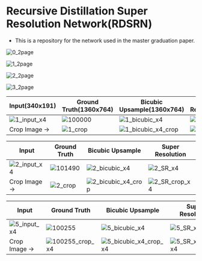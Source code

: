 # Recursive Distillation Super Resolution Network(RDSRN)

  * This is a repository for the network used in the master graduation paper.


![0_2page](https://user-images.githubusercontent.com/61686244/129152667-385afc5f-17dd-439b-a972-95af90b3ce85.png)

![1_2page](https://user-images.githubusercontent.com/61686244/129152680-2eacd3de-a94e-4f82-8361-9255b054a520.png)

![2_2page](https://user-images.githubusercontent.com/61686244/129152694-36082c55-c9c2-45d1-b37a-fed197393031.png)

![3_2page](https://user-images.githubusercontent.com/61686244/129152703-6b7fce12-baea-4a26-a0c6-41ba8c1adcf9.png)


|Input(340x191)|Ground Truth(1360x764)|Bicubic Upsample(1360x764)|Super Resolution(1360x764)|
|-----|------------|----------------|----------------|
|![1_input_x4](https://user-images.githubusercontent.com/61686244/129197359-a44233f5-54dc-424c-bf63-b265b2c9cd97.png)|![100000](https://user-images.githubusercontent.com/61686244/129200210-c6452137-cb3c-4cdd-a08b-8fd88e5b44b0.png)|![1_bicubic_x4](https://user-images.githubusercontent.com/61686244/129200248-84e4bee7-1a37-4263-80fc-8539854c6698.png)|![1_SR_x4](https://user-images.githubusercontent.com/61686244/129200275-6380efc8-8b6a-4b97-ac44-280861bfd942.png)|
|Crop Image ->|![1_crop](https://user-images.githubusercontent.com/61686244/129200401-ec4a2999-2bc3-4175-8070-d84b3d4397d2.png)|![1_bicubic_x4_crop](https://user-images.githubusercontent.com/61686244/129200438-78d94715-4624-4860-a0a9-260b68c1c2af.png)|![1_SR_x4_x4_crop](https://user-images.githubusercontent.com/61686244/129200486-580cfb79-79df-4881-b121-dab8950080a1.png)|

|Input|Ground Truth|Bicubic Upsample|Super Resolution|
|-----|------------|----------------|----------------|
|![2_input_x4](https://user-images.githubusercontent.com/61686244/129201568-2390e4f8-e983-46a8-8063-501dc9337d85.png)|![101490](https://user-images.githubusercontent.com/61686244/129201499-3010f8e8-4ea0-4625-b495-a311f450a0f0.png)|![2_bicubic_x4](https://user-images.githubusercontent.com/61686244/129201611-7f7f59f3-4b9a-4a94-bb11-aea788e6b169.png)|![2_SR_x4](https://user-images.githubusercontent.com/61686244/129201718-5a7d61cb-7a6a-4c1e-a1cc-f9fb3d0c946e.png)
|Crop Image ->|![2_crop](https://user-images.githubusercontent.com/61686244/129201771-7c0e0126-ec82-407c-8f51-a8b27febc9d7.png)|![2_bicubic_x4_crop](https://user-images.githubusercontent.com/61686244/129201794-01d067be-8cd9-4af6-81b0-8c78f7e2f57f.png)|![2_SR_crop_x4](https://user-images.githubusercontent.com/61686244/129201815-9dc7f241-eb17-4983-9b10-5c07f3c8b6c7.png)|

|Input|Ground Truth|Bicubic Upsample|Super Resolution|
|-----|------------|----------------|----------------|
|![5_input_x4](https://user-images.githubusercontent.com/61686244/129204018-8bb72553-94b6-4106-b7b6-1d9cca06245b.png)|![100255](https://user-images.githubusercontent.com/61686244/129203781-a692ffad-b309-4d5f-a597-ebb1b1df626e.png)|![5_bicubic_x4](https://user-images.githubusercontent.com/61686244/129204058-c98e0f7f-96fc-49e1-9eb4-fd7058d0e300.png)|![5_SR_x4](https://user-images.githubusercontent.com/61686244/129204091-3c8d4568-90a7-4b37-a35c-7f2e9fd0a212.png)|
|Crop Image ->|![100255_crop_x4](https://user-images.githubusercontent.com/61686244/129204143-27f42006-3656-4023-a6d2-e419254c0080.png)|![5_bicubic_x4_crop_x4](https://user-images.githubusercontent.com/61686244/129204172-84bb5cc6-9da6-4262-8bd3-aaa3ff88cf09.png)|![5_SR_x4_crop_x4](https://user-images.githubusercontent.com/61686244/129204195-3798c959-95aa-4205-be27-410ee00321b5.png)|


